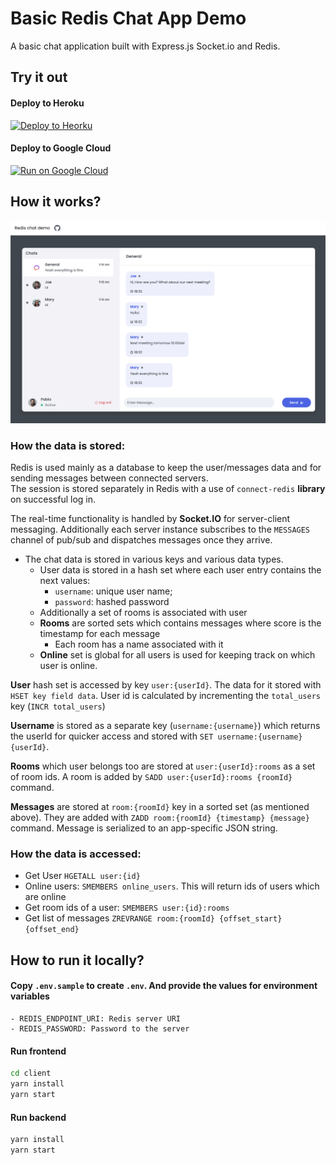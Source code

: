 # Basic Redis Chat App Demo

A basic chat application built with Express.js Socket.io and Redis.

## Try it out

#### Deploy to Heroku

<p>
    <a href="https://heroku.com/deploy" target="_blank">
        <img src="https://www.herokucdn.com/deploy/button.svg" alt="Deploy to Heorku" />
    </a>
</p>

#### Deploy to Google Cloud

<p>
    <a href="https://deploy.cloud.run" target="_blank">
        <img src="https://deploy.cloud.run/button.svg" alt="Run on Google Cloud" width="150px"/>
    </a>
</p>

## How it works?

![How it works](docs/screenshot001.png)

### How the data is stored:

Redis is used mainly as a database to keep the user/messages data and for sending messages between connected servers.  
The session is stored separately in Redis with a use of `connect-redis` **library** on successful log in.

The real-time functionality is handled by **Socket.IO** for server-client messaging. Additionally each server instance subscribes to the `MESSAGES` channel of pub/sub and dispatches messages once they arrive.

- The chat data is stored in various keys and various data types.
  - User data is stored in a hash set where each user entry contains the next values:
    - `username`: unique user name;
    - `password`: hashed password
  - Additionally a set of rooms is associated with user
  - **Rooms** are sorted sets which contains messages where score is the timestamp for each message
    - Each room has a name associated with it
  - **Online** set is global for all users is used for keeping track on which user is online.

**User** hash set is accessed by key `user:{userId}`. The data for it stored with `HSET key field data`. User id is calculated by incrementing the `total_users` key (`INCR total_users`)

**Username** is stored as a separate key (`username:{username}`) which returns the userId for quicker access and stored with `SET username:{username} {userId}`.

**Rooms** which user belongs too are stored at `user:{userId}:rooms` as a set of room ids. A room is added by `SADD user:{userId}:rooms {roomId}` command.

**Messages** are stored at `room:{roomId}` key in a sorted set (as mentioned above). They are added with `ZADD room:{roomId} {timestamp} {message}` command. Message is serialized to an app-specific JSON string.

### How the data is accessed:

- Get User `HGETALL user:{id}`
- Online users: `SMEMBERS online_users`. This will return ids of users which are online
- Get room ids of a user: `SMEMBERS user:{id}:rooms`
- Get list of messages `ZREVRANGE room:{roomId} {offset_start} {offset_end}`

## How to run it locally?

#### Copy `.env.sample` to create `.env`. And provide the values for environment variables

    - REDIS_ENDPOINT_URI: Redis server URI
    - REDIS_PASSWORD: Password to the server

#### Run frontend

```sh
cd client
yarn install
yarn start
```

#### Run backend

```sh
yarn install
yarn start
```
